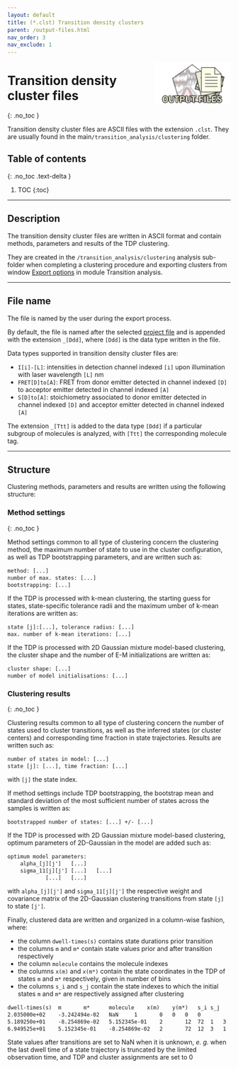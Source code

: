 ```yaml
---
layout: default
title: (*.clst) Transition density clusters
parent: /output-files.html
nav_order: 3
nav_exclude: 1
---
```


<img src="../assets/images/logos/logo-output-files_400px.png" width="170" style="float:right; margin-left: 15px;"/>

# Transition density cluster files
{: .no_toc }

Transition density cluster files are ASCII files with the extension `.clst`. They are usually found in the main`/transition_analysis/clustering` folder.

## Table of contents
{: .no_toc .text-delta }

1. TOC
{:toc}


---

## Description

The transition density cluster files are written in ASCII format and contain methods, parameters and results of the TDP clustering.

They are created in the `/transition_analysis/clustering` analysis sub-folder when completing a clustering procedure and exporting clusters from window 
[Export options](../transition-analysis/functionalities/set-export-options.html) in module Transition analysis.


---

## File name

The file is named by the user during the export process.

By default, the file is named after the selected <u>project file</u> and is appended with the extension `_[Ddd]`, where `[Ddd]` is the data type written in the file.

Data types supported in transition density cluster files are:
* `I[i]-[L]`: intensities in detection channel indexed `[i]` upon illumination with laser wavelength `[L]` nm
* `FRET[D]to[A]`: FRET from donor emitter detected in channel indexed `[D]` to acceptor emitter detected in channel indexed `[A]`
* `S[D]to[A]`: stoichiometry associated to donor emitter detected in channel indexed `[D]` and acceptor emitter detected in channel indexed `[A]`

The extension `_[Ttt]` is added to the data type `[Ddd]` if a particular subgroup of molecules is analyzed, with `[Ttt]` the corresponding molecule tag.


---

## Structure

Clustering methods, parameters and results are written using the following structure:

### Method settings
{: .no_toc }

Method settings common to all type of clustering concern the clustering method, the maximum number of state to use in the cluster configuration, as well as TDP bootstrapping parameters, and are written such as:

```
method: [...]
number of max. states: [...]
bootstrapping: [...]
```

If the TDP is processed with k-mean clustering, the starting guess for states, state-specific tolerance radii and the maximum umber of k-mean iterations are written as:

```
state [j]:[...], tolerance radius: [...]
max. number of k-mean iterations: [...]
```

If the TDP is processed with 2D Gaussian mixture model-based clustering, the cluster shape and the number of E-M initializations are written as:

```
cluster shape: [...]
number of model initialisations: [...]
```

### Clustering results
{: .no_toc }

Clustering results common to all type of clustering concern the number of states used to cluster transitions, as well as the inferred states (or cluster centers) and corresponding time fraction in state trajectories.
Results are written such as:

```
number of states in model: [...]
state [j]: [...], time fraction: [...]
```
with `[j]` the state index.

If method settings include TDP bootstrapping, the bootstrap mean and standard deviation of the most sufficient number of states across the samples is written as:

```
bootstrapped number of states: [...] +/- [...]
```

If the TDP is processed with 2D Gaussian mixture model-based clustering, optimum parameters of 2D-Gaussian in the model are added such as:

```
optimum model parameters:
	alpha_[j][j']	[...]
	sigma_11[j][j']	[...]	[...]
			[...]	[...]
```

with `alpha_[j][j']` and `sigma_11[j][j']` the respective weight and covariance matrix of the 2D-Gaussian clustering transitions from state `[j]` to state `[j']`.

Finally, clustered data are written and organized in a column-wise fashion, where:
* the column `dwell-times(s)` contains state durations prior transition
* the columns `m` and `m*` contain state values prior and after transition respectively
* the column `molecule` contains the molecule indexes
* the columns `x(m)` and `x(m*)` contain the state coordinates in the TDP of states `m` and `m*` respectively, given in number of bins
* the columns `s_i` and `s_j` contain the state indexes to which the initial states `m` and `m*` are respectively assigned after clustering

```
dwell-times(s)	m		m*		molecule	x(m)	y(m*)	s_i	s_j
2.035000e+02	-3.242494e-02	NaN		1		0	0	0	0
5.189250e+01	-8.254869e-02	5.152345e-01	2		12	72	1	3
6.949525e+01	5.152345e-01	-8.254869e-02	2		72	12	3	1
```

State values after transitions are set to NaN when it is unknown, *e. g.* when the last dwell time of a state trajectory is truncated by the limited observation time, and TDP and cluster assignments are set to 0
